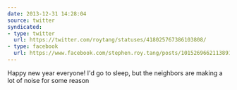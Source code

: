 ```yaml
---
date: 2013-12-31 14:28:04
source: twitter
syndicated:
- type: twitter
  url: https://twitter.com/roytang/statuses/418025767386103808/
- type: facebook
  url: https://www.facebook.com/stephen.roy.tang/posts/10152696621138912
---
```


Happy new year everyone! I'd go to sleep, but the neighbors are making a lot of noise for some reason